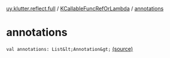 [uy.klutter.reflect.full](../index.md) / [KCallableFuncRefOrLambda](index.md) / [annotations](.)


# annotations

`val annotations: List&lt;Annotation&gt;` [(source)](https://github.com/kohesive/klutter/blob/master/reflect-full-jdk6/src/main/kotlin/uy/klutter/reflect/full/KT-9005.kt#L30)


